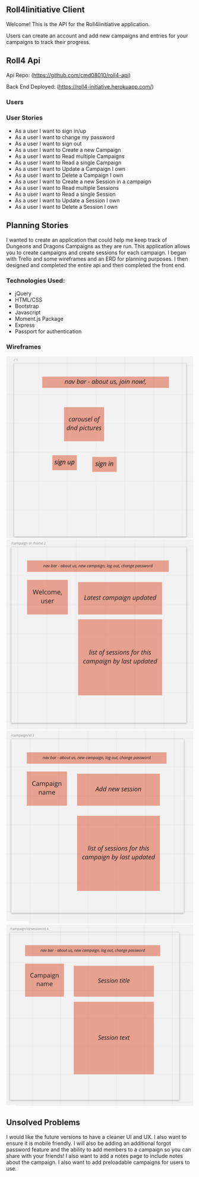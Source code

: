 ## Roll4Iinitiative Client

Welcome! This is the API for the Roll4Iinitiative application.

Users can create an account and add new campaigns and entries for your campaigns to track their progress.

## Roll4 Api
Api Repo: (https://github.com/cmd08010/roll4-api)

Back End Deployed: (https://roll4-initiative.herokuapp.com/)



### Users


### User Stories

- As a user I want to sign in/up
- As a user I want to change my password
- As a user I want to sign out
- As a user I want to Create a new Campaign
- As a user I want to Read multiple Campaigns
- As a user I want to Read a single Campaign
- As a user I want to Update a Campaign I own
- As a user I want to Delete a Campaign I own
- As a user I want to Create a new Session in a campaign
- As a user I want to Read multiple Sessions
- As a user I want to Read a single Session
- As a user I want to Update a Session I own
- As a user I want to Delete a Session I own

## Planning Stories

I wanted to create an application that could help me keep track of Dungeons and Dragons Campaigns as they are run. This application allows you to create campaigns and create sessions for each campaign. I began with Trello and some wireframes and an ERD for planning purposes. I then designed and completed the entire api and then completed the front end.

### Technologies Used:

* jQuery
* HTML/CSS
* Bootstrap
* Javascript
* Moment.js Package
* Express
* Passport for authentication



### Wireframes
![wireframe](./public/images/wf_home.png)
![wireframe](./public/images/wf_signin.png)
![wireframe](./public/images/wf_campaign.png)
![wireframe](./public/images/wf_session.png)

## Unsolved Problems

I would like the future versions to have a cleaner UI and UX. I also want to ensure it is mobile friendly. I will also be adding an additional forgot password feature and the ability to add members to a campaign so you can share with your friends! I also want to add a notes page to include notes about the campaign. I also want to add preloadable campaigns for users to use.
